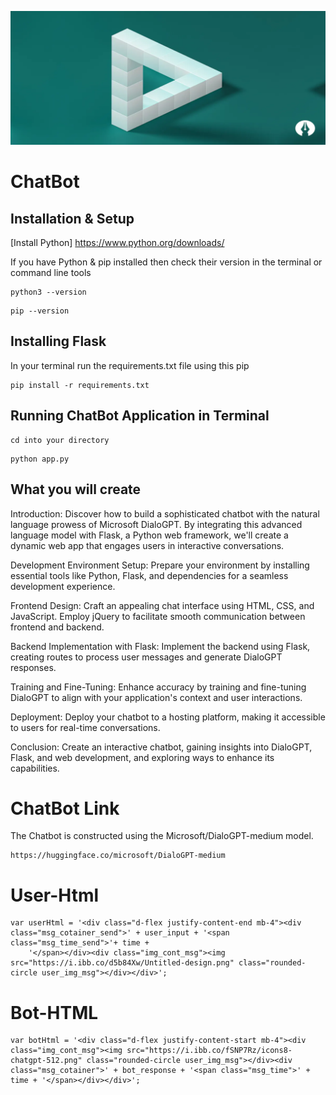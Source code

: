 ![Paradox](Logo/ParadoxLogo.png)

# ChatBot

## Installation & Setup

[Install Python] https://www.python.org/downloads/



If you have Python & pip installed then check their version in the terminal or command line tools

```
python3 --version
```

```
pip --version
```

## Installing Flask

In your terminal run the requirements.txt file using this pip

```
pip install -r requirements.txt
```


## Running ChatBot Application in Terminal

```
cd into your directory
```

```
python app.py
```



## What you will create

Introduction:
Discover how to build a sophisticated chatbot with the natural language prowess of Microsoft DialoGPT. By integrating this advanced language model with Flask, a Python web framework, we'll create a dynamic web app that engages users in interactive conversations.

Development Environment Setup:
Prepare your environment by installing essential tools like Python, Flask, and dependencies for a seamless development experience.

Frontend Design:
Craft an appealing chat interface using HTML, CSS, and JavaScript. Employ jQuery to facilitate smooth communication between frontend and backend.

Backend Implementation with Flask:
Implement the backend using Flask, creating routes to process user messages and generate DialoGPT responses.

Training and Fine-Tuning:
Enhance accuracy by training and fine-tuning DialoGPT to align with your application's context and user interactions.

Deployment:
Deploy your chatbot to a hosting platform, making it accessible to users for real-time conversations.

Conclusion:
Create an interactive chatbot, gaining insights into DialoGPT, Flask, and web development, and exploring ways to enhance its capabilities.






# ChatBot Link
The Chatbot is constructed using the Microsoft/DialoGPT-medium model.

```
https://huggingface.co/microsoft/DialoGPT-medium
```

# User-Html

```
var userHtml = '<div class="d-flex justify-content-end mb-4"><div class="msg_cotainer_send">' + user_input + '<span class="msg_time_send">'+ time + 
    '</span></div><div class="img_cont_msg"><img src="https://i.ibb.co/d5b84Xw/Untitled-design.png" class="rounded-circle user_img_msg"></div></div>';
```

# Bot-HTML

```
var botHtml = '<div class="d-flex justify-content-start mb-4"><div class="img_cont_msg"><img src="https://i.ibb.co/fSNP7Rz/icons8-chatgpt-512.png" class="rounded-circle user_img_msg"></div><div class="msg_cotainer">' + bot_response + '<span class="msg_time">' + time + '</span></div></div>';
```